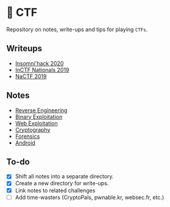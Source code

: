 # 🚩 CTF

Repository on notes, write-ups and tips for playing ```CTFs```.

## Writeups

- [Insomni'hack 2020](writeups/insomnihack20.md)
- [InCTF Nationals 2019](https://github.com/abhaynayar/ctf/blob/master/writeups/inctfn19.md)
- [NaCTF 2019](https://abhaynayar.com/blog/fmt.html)

## Notes

- [Reverse Engineering](https://github.com/abhaynayar/ctf/blob/master/notes/rev.md)
- [Binary Exploitation](https://github.com/abhaynayar/ctf/blob/master/notes/pwn.md)
- [Web Exploitation](https://github.com/abhaynayar/ctf/blob/master/notes/web.md)
- [Cryptography](https://github.com/abhaynayar/ctf/blob/master/notes/crypto.md)
- [Forensics](https://github.com/abhaynayar/ctf/blob/master/notes/forensics.md)
- [Android](https://github.com/abhaynayar/ctf/blob/master/notes/android.md)

## To-do

- [x] Shift all notes into a separate directory.
- [x] Create a new directory for write-ups.
- [x] Link notes to related challenges
- [ ] Add time-wasters (CryptoPals, pwnable.kr, websec.fr, etc.)
